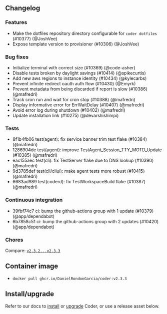 ## Changelog

### Features

- Make the dotfiles repository directory configurable for `coder dotfiles` (#10377) (@JoshVee)
- Expose template version to provisioner (#10306) (@JoshVee)

### Bug fixes

- Initialize terminal with correct size (#10369) (@code-asher)
- Disable tests broken by daylight savings (#10414) (@spikecurtis)
- Add new aws regions to instance identity (#10434) (@kylecarbs)
- Prevent infinite redirect oauth auth flow (#10430) (@Emyrk)
- Prevent metadata from being discarded if report is slow (#10386) (@mafredri)
- Track cron run and wait for cron stop (#10388) (@mafredri)
- Display informative error for ErrWaitDelay (#10407) (@mafredri)
- Avoid error log during shutdown (#10402) (@mafredri)
- Update installation link (#10275) (@devarshishimpi)

### Tests

- 8f1b4fb06 test(agent): fix service banner trim test flake (#10384) (@mafredri)
- 1286904de test(agent): improve TestAgent_Session_TTY_MOTD_Update (#10385) (@mafredri)
- eac155aec test(cli): fix TestServer flake due to DNS lookup (#10390) (@mafredri)
- 9d3785def test(cli/cliui): make agent tests more robust (#10415) (@mafredri)
- 6683ad989 test(coderd): fix TestWorkspaceBuild flake (#10387) (@mafredri)

### Continuous integration

- 39fbf74c7 ci: bump the github-actions group with 1 update (#10379) (@app/dependabot)
- 6b7858c51 ci: bump the github-actions group with 2 updates (#10420) (@app/dependabot)

### Chores

Compare: [`v2.3.2...v2.3.3`](https://github.com/DanielRondonGarcia/coder/compare/v2.3.2...v2.3.3)

## Container image

- `docker pull ghcr.io/DanielRondonGarcia/coder:v2.3.3`

## Install/upgrade

Refer to our docs to [install](https://coder.com/docs/install) or [upgrade](https://coder.com/docs/admin/upgrade) Coder, or use a release asset below.

